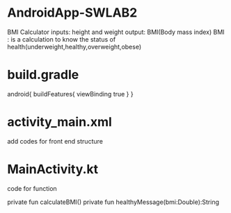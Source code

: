 # AndroidApp-SWLAB2
BMI Calculator
inputs: height and weight
output: BMI(Body mass index)
BMI : is a calculation to know the status of health(underweight,healthy,overweight,obese)


# build.gradle
android{
  buildFeatures{
        viewBinding true
    }
}

# activity_main.xml
add codes for front end structure

# MainActivity.kt
 
code for function

private fun calculateBMI()
private fun healthyMessage(bmi:Double):String
    
    
